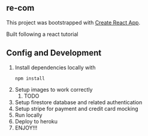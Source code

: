 ## re-com

This project was bootstrapped with [Create React App](https://github.com/facebook/create-react-app).

Built following a react tutorial

## Config and Development

1. Install dependencies locally with
   ```
   npm install
   ```
2. Setup images to work correctly
   1. TODO
3. Setup firestore database and related authentication
4. Setup stripe for payment and credit card mocking
5. Run locally
6. Deploy to heroku
7. ENJOY!!!
